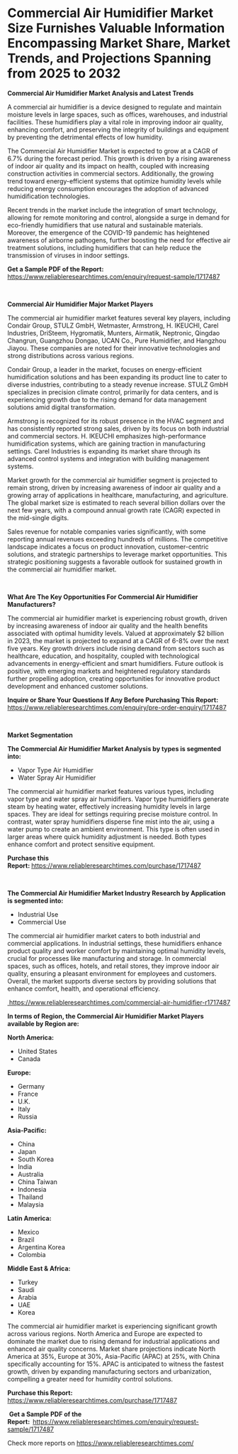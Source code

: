 <p><h1>Commercial Air Humidifier Market Size Furnishes Valuable Information Encompassing Market Share, Market Trends, and Projections Spanning from 2025 to 2032</h1></p><p><strong>Commercial Air Humidifier Market Analysis and Latest Trends</strong></p>
<p><p>A commercial air humidifier is a device designed to regulate and maintain moisture levels in large spaces, such as offices, warehouses, and industrial facilities. These humidifiers play a vital role in improving indoor air quality, enhancing comfort, and preserving the integrity of buildings and equipment by preventing the detrimental effects of low humidity.</p><p>The Commercial Air Humidifier Market is expected to grow at a CAGR of 6.7% during the forecast period. This growth is driven by a rising awareness of indoor air quality and its impact on health, coupled with increasing construction activities in commercial sectors. Additionally, the growing trend toward energy-efficient systems that optimize humidity levels while reducing energy consumption encourages the adoption of advanced humidification technologies.</p><p>Recent trends in the market include the integration of smart technology, allowing for remote monitoring and control, alongside a surge in demand for eco-friendly humidifiers that use natural and sustainable materials. Moreover, the emergence of the COVID-19 pandemic has heightened awareness of airborne pathogens, further boosting the need for effective air treatment solutions, including humidifiers that can help reduce the transmission of viruses in indoor settings.</p></p>
<p><strong>Get a Sample PDF of the Report:&nbsp;</strong> <a href="https://www.reliableresearchtimes.com/enquiry/request-sample/1717487?utm_campaign=2984&utm_medium=2&utm_source=Github&utm_content=ia&utm_term=25032025&utm_id=commercial-air-humidifier">https://www.reliableresearchtimes.com/enquiry/request-sample/1717487</a></p>
<p>&nbsp;</p>
<p><strong>Commercial Air Humidifier Major Market Players</strong></p>
<p><p>The commercial air humidifier market features several key players, including Condair Group, STULZ GmbH, Wetmaster, Armstrong, H. IKEUCHI, Carel Industries, DriSteem, Hygromatik, Munters, Airmatik, Neptronic, Qingdao Changrun, Guangzhou Dongao, UCAN Co., Pure Humidifier, and Hangzhou Jiayou. These companies are noted for their innovative technologies and strong distributions across various regions.</p><p>Condair Group, a leader in the market, focuses on energy-efficient humidification solutions and has been expanding its product line to cater to diverse industries, contributing to a steady revenue increase. STULZ GmbH specializes in precision climate control, primarily for data centers, and is experiencing growth due to the rising demand for data management solutions amid digital transformation.</p><p>Armstrong is recognized for its robust presence in the HVAC segment and has consistently reported strong sales, driven by its focus on both industrial and commercial sectors. H. IKEUCHI emphasizes high-performance humidification systems, which are gaining traction in manufacturing settings. Carel Industries is expanding its market share through its advanced control systems and integration with building management systems.</p><p>Market growth for the commercial air humidifier segment is projected to remain strong, driven by increasing awareness of indoor air quality and a growing array of applications in healthcare, manufacturing, and agriculture. The global market size is estimated to reach several billion dollars over the next few years, with a compound annual growth rate (CAGR) expected in the mid-single digits.</p><p>Sales revenue for notable companies varies significantly, with some reporting annual revenues exceeding hundreds of millions. The competitive landscape indicates a focus on product innovation, customer-centric solutions, and strategic partnerships to leverage market opportunities. This strategic positioning suggests a favorable outlook for sustained growth in the commercial air humidifier market.</p></p>
<p>&nbsp;</p>
<p><strong>What Are The Key Opportunities For Commercial Air Humidifier Manufacturers?</strong></p>
<p><p>The commercial air humidifier market is experiencing robust growth, driven by increasing awareness of indoor air quality and the health benefits associated with optimal humidity levels. Valued at approximately $2 billion in 2023, the market is projected to expand at a CAGR of 6-8% over the next five years. Key growth drivers include rising demand from sectors such as healthcare, education, and hospitality, coupled with technological advancements in energy-efficient and smart humidifiers. Future outlook is positive, with emerging markets and heightened regulatory standards further propelling adoption, creating opportunities for innovative product development and enhanced customer solutions.</p></p>
<p><strong>Inquire or Share Your Questions If Any Before Purchasing This Report:</strong> <a href="https://www.reliableresearchtimes.com/enquiry/pre-order-enquiry/1717487?utm_campaign=2984&utm_medium=2&utm_source=Github&utm_content=ia&utm_term=25032025&utm_id=commercial-air-humidifier">https://www.reliableresearchtimes.com/enquiry/pre-order-enquiry/1717487</a></p>
<p>&nbsp;</p>
<p><strong>Market Segmentation</strong></p>
<p><strong>The Commercial Air Humidifier Market Analysis by types is segmented into:</strong></p>
<p><ul><li>Vapor Type Air Humidifier</li><li>Water Spray Air Humidifier</li></ul></p>
<p><p>The commercial air humidifier market features various types, including vapor type and water spray air humidifiers. Vapor type humidifiers generate steam by heating water, effectively increasing humidity levels in large spaces. They are ideal for settings requiring precise moisture control. In contrast, water spray humidifiers disperse fine mist into the air, using a water pump to create an ambient environment. This type is often used in larger areas where quick humidity adjustment is needed. Both types enhance comfort and protect sensitive equipment.</p></p>
<p><strong>Purchase this Report:&nbsp;</strong><a href="https://www.reliableresearchtimes.com/purchase/1717487?utm_campaign=2984&utm_medium=2&utm_source=Github&utm_content=ia&utm_term=25032025&utm_id=commercial-air-humidifier">https://www.reliableresearchtimes.com/purchase/1717487</a></p>
<p>&nbsp;</p>
<p><strong>The Commercial Air Humidifier Market Industry Research by Application is segmented into:</strong></p>
<p><ul><li>Industrial Use</li><li>Commercial Use</li></ul></p>
<p><p>The commercial air humidifier market caters to both industrial and commercial applications. In industrial settings, these humidifiers enhance product quality and worker comfort by maintaining optimal humidity levels, crucial for processes like manufacturing and storage. In commercial spaces, such as offices, hotels, and retail stores, they improve indoor air quality, ensuring a pleasant environment for employees and customers. Overall, the market supports diverse sectors by providing solutions that enhance comfort, health, and operational efficiency.</p></p>
<p><a href="https://www.reliableresearchtimes.com/commercial-air-humidifier-r1717487?utm_campaign=2984&utm_medium=2&utm_source=Github&utm_content=ia&utm_term=25032025&utm_id=commercial-air-humidifier">&nbsp;https://www.reliableresearchtimes.com/commercial-air-humidifier-r1717487</a></p>
<p><strong>In terms of Region, the Commercial Air Humidifier Market Players available by Region are:</strong></p>
<p>
    <p> <strong> North America: </strong>
        <ul>
            <li>United States</li>
            <li>Canada</li>
        </ul>
        </p> 
    <p> <strong> Europe: </strong>
        <ul>
            <li>Germany</li>
            <li>France</li>
            <li>U.K.</li>
            <li>Italy</li>
            <li>Russia</li>
        </ul>
        </p> 
    <p> <strong> Asia-Pacific: </strong>
        <ul>
            <li>China</li>
            <li>Japan</li>
            <li>South Korea</li>
            <li>India</li>
            <li>Australia</li>
            <li>China Taiwan</li>
            <li>Indonesia</li>
            <li>Thailand</li>
            <li>Malaysia</li>
        </ul>
        </p> 
    <p> <strong> Latin America: </strong>
        <ul>
            <li>Mexico</li>
            <li>Brazil</li>
            <li>Argentina Korea</li>
            <li>Colombia</li>
        </ul>
        </p> 
    <p> <strong> Middle East & Africa: </strong>
        <ul>
            <li>Turkey</li>
            <li>Saudi</li>
            <li>Arabia</li>
            <li>UAE</li>
            <li>Korea</li>
        </ul>
    </p>
    </p>
<p><p>The commercial air humidifier market is experiencing significant growth across various regions. North America and Europe are expected to dominate the market due to rising demand for industrial applications and enhanced air quality concerns. Market share projections indicate North America at 35%, Europe at 30%, Asia-Pacific (APAC) at 25%, with China specifically accounting for 15%. APAC is anticipated to witness the fastest growth, driven by expanding manufacturing sectors and urbanization, compelling a greater need for humidity control solutions.</p></p>
<p><strong>Purchase this Report: </strong><a href="https://www.reliableresearchtimes.com/purchase/1717487?utm_campaign=2984&utm_medium=2&utm_source=Github&utm_content=ia&utm_term=25032025&utm_id=commercial-air-humidifier">https://www.reliableresearchtimes.com/purchase/1717487</a></p>
<p>&nbsp;<strong>Get a Sample PDF of the Report:&nbsp;&nbsp;</strong><a href="https://www.reliableresearchtimes.com/enquiry/request-sample/1717487?utm_campaign=2984&utm_medium=2&utm_source=Github&utm_content=ia&utm_term=25032025&utm_id=commercial-air-humidifier">https://www.reliableresearchtimes.com/enquiry/request-sample/1717487</a></p>
<p><strong></strong></p>
<p>Check more reports on <a href="https://www.reliableresearchtimes.com/?utm_campaign=2984&utm_medium=2&utm_source=Github&utm_content=ia&utm_term=25032025&utm_id=commercial-air-humidifier">https://www.reliableresearchtimes.com/</a></p>
